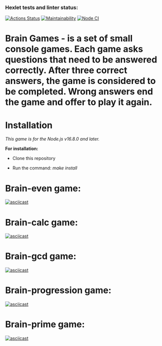 ### Hexlet tests and linter status:
[![Actions Status](https://github.com/hellion86/frontend-project-lvl1/workflows/hexlet-check/badge.svg)](https://github.com/hellion86/frontend-project-lvl1/actions)
[![Maintainability](https://api.codeclimate.com/v1/badges/8047d000d9dd58f2d463/maintainability)](https://codeclimate.com/github/hellion86/frontend-project-lvl1/maintainability)
[![Node CI](https://github.com/hellion86/frontend-project-lvl1/workflows/linter-test/badge.svg)](https://github.com/hellion86/frontend-project-lvl1/actions)

# Brain Games - is a set of small console games. Each game asks questions that need to be answered correctly. After three correct answers, the game is considered to be completed. Wrong answers end the game and offer to play it again.

# Installation

_This game is for the Node.js v16.8.0 and later._

**For installation:**

- Clone this repository

- Run the command: _make install_

# Brain-even game:
[![asciicast](https://asciinema.org/a/x8sdTHu6ne8BdfszmntRvYOVK.svg)](https://asciinema.org/a/x8sdTHu6ne8BdfszmntRvYOVK)
# Brain-calc game:
[![asciicast](https://asciinema.org/a/Yv3gyLzfBbj2AmKJvnhWWa6Gs.svg)](https://asciinema.org/a/Yv3gyLzfBbj2AmKJvnhWWa6Gs)
# Brain-gcd game:
[![asciicast](https://asciinema.org/a/DEAk90Umi1dH1puwHmAHdz3HP.svg)](https://asciinema.org/a/DEAk90Umi1dH1puwHmAHdz3HP)
# Brain-progression game:
[![asciicast](https://asciinema.org/a/EK6ANs4kLcrulbSkM37PJkAYr.svg)](https://asciinema.org/a/EK6ANs4kLcrulbSkM37PJkAYr)
# Brain-prime game:
[![asciicast](https://asciinema.org/a/cvYRX7MkKfUzlwiLO7eQ5FEqu.svg)](https://asciinema.org/a/cvYRX7MkKfUzlwiLO7eQ5FEqu)
